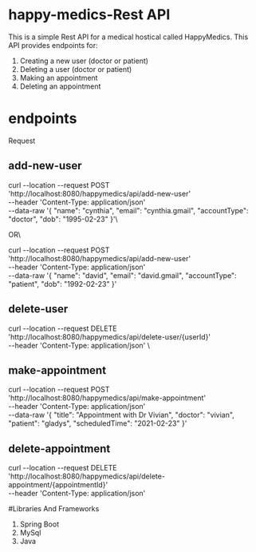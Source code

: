 # happy-medics-Rest API
This is a simple Rest API for a medical hostical called HappyMedics. 
This API provides endpoints for:
1. Creating a new user (doctor or patient)
2. Deleting a user (doctor or patient)
3. Making an appointment
4. Deleting an appointment

# endpoints
Request
## add-new-user
curl --location --request POST 'http://localhost:8080/happymedics/api/add-new-user' \
--header 'Content-Type: application/json' \
--data-raw '{
    "name": "cynthia",
    "email": "cynthia.gmail",
    "accountType": "doctor",
    "dob": "1995-02-23"
}'\

OR\

curl --location --request POST 'http://localhost:8080/happymedics/api/add-new-user' \
--header 'Content-Type: application/json' \
--data-raw '{
    "name": "david",
    "email": "david.gmail",
    "accountType": "patient",
    "dob": "1992-02-23"
}'

## delete-user
curl --location --request DELETE 'http://localhost:8080/happymedics/api/delete-user/{userId}' \
--header 'Content-Type: application/json' \

## make-appointment 
curl --location --request POST 'http://localhost:8080/happymedics/api/make-appointment' \
--header 'Content-Type: application/json' \
--data-raw '{
    "title": "Appointment with Dr Vivian",
    "doctor": "vivian",
    "patient": "gladys",
    "scheduledTime": "2021-02-23"
}'

## delete-appointment 
curl --location --request DELETE 'http://localhost:8080/happymedics/api/delete-appointment/{appointmentId}' \
--header 'Content-Type: application/json'

#Libraries And Frameworks
1. Spring Boot
2. MySql
3. Java

